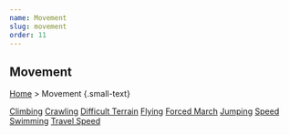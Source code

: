 ```yaml
---
name: Movement
slug: movement
order: 11
---
```

## Movement
[Home](home) > Movement {.small-text}

<div id="menu-container">
    <a href="link">Climbing</a>
    <a href="link">Crawling</a>
    <a href="link">Difficult Terrain</a>
    <a href="link">Flying</a>
    <a href="link">Forced March</a>
    <a href="link">Jumping</a>
    <a href="link">Speed</a>
    <a href="link">Swimming</a>
    <a href="link">Travel Speed</a>
</div>